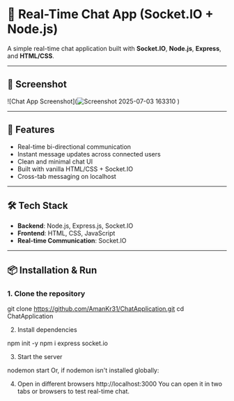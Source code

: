 # 💬 Real-Time Chat App (Socket.IO + Node.js)

A simple real-time chat application built with **Socket.IO**, **Node.js**, **Express**, and **HTML/CSS**.

---

## 📸 Screenshot

![Chat App Screenshot](![Screenshot 2025-07-03 163310](https://github.com/user-attachments/assets/53636ce1-8d1d-48e2-b181-58aa3ee92f31)
)

---

## 🚀 Features

- Real-time bi-directional communication
- Instant message updates across connected users
- Clean and minimal chat UI
- Built with vanilla HTML/CSS + Socket.IO
- Cross-tab messaging on localhost

---

## 🛠️ Tech Stack

- **Backend**: Node.js, Express.js, Socket.IO
- **Frontend**: HTML, CSS, JavaScript
- **Real-time Communication**: Socket.IO

---

## 📦 Installation & Run

### 1. Clone the repository

git clone https://github.com/AmanKr31/ChatApplication.git
cd ChatApplication

2. Install dependencies

npm init -y
npm i express socket.io

3. Start the server

nodemon start
Or, if nodemon isn't installed globally:


4. Open in different browsers
http://localhost:3000
You can open it in two tabs or browsers to test real-time chat.
